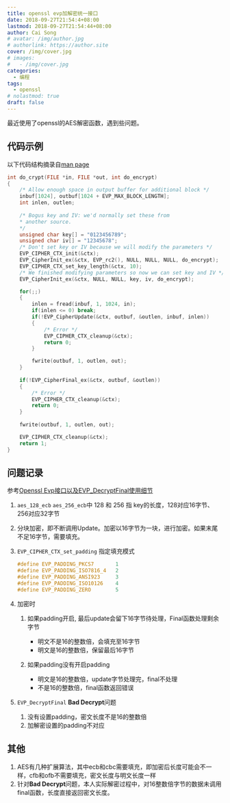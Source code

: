 ```yaml
---
title: openssl evp加解密统一接口
date: 2018-09-27T21:54:4+08:00
lastmod: 2018-09-27T21:54:44+08:00
author: Cai Song
# avatar: /img/author.jpg
# authorlink: https://author.site
cover: /img/cover.jpg
# images:
#   - /img/cover.jpg
categories:
  - 编程
tags:
  - openssl
# nolastmod: true
draft: false
---
```


最近使用了openssl的AES解密函数，遇到些问题。

## 代码示例
以下代码结构摘录自[man page](https://linux.die.net/man/3/evp_decryptfinal)
```c
int do_crypt(FILE *in, FILE *out, int do_encrypt)
{
    /* Allow enough space in output buffer for additional block */
    inbuf[1024], outbuf[1024 + EVP_MAX_BLOCK_LENGTH];
    int inlen, outlen;
    
    /* Bogus key and IV: we'd normally set these from
    * another source.
    */
    unsigned char key[] = "0123456789";
    unsigned char iv[] = "12345678";
    /* Don't set key or IV because we will modify the parameters */
    EVP_CIPHER_CTX_init(&ctx);
    EVP_CipherInit_ex(&ctx, EVP_rc2(), NULL, NULL, NULL, do_encrypt);
    EVP_CIPHER_CTX_set_key_length(&ctx, 10);
    /* We finished modifying parameters so now we can set key and IV */
    EVP_CipherInit_ex(&ctx, NULL, NULL, key, iv, do_encrypt);

    for(;;)
    {
        inlen = fread(inbuf, 1, 1024, in);
        if(inlen <= 0) break;
        if(!EVP_CipherUpdate(&ctx, outbuf, &outlen, inbuf, inlen))
        {
            /* Error */
            EVP_CIPHER_CTX_cleanup(&ctx);
            return 0;
        }

        fwrite(outbuf, 1, outlen, out);
    }
       
    if(!EVP_CipherFinal_ex(&ctx, outbuf, &outlen))
    {
        /* Error */
        EVP_CIPHER_CTX_cleanup(&ctx);
        return 0;
    }
    
    fwrite(outbuf, 1, outlen, out);

    EVP_CIPHER_CTX_cleanup(&ctx);
    return 1;
}
```

## 问题记录
参考[Openssl Evp接口以及EVP_DecryptFinal使用细节](https://blog.csdn.net/weixiao2015/article/details/79487775)
1. `aes_128_ecb` `aes_256_ecb`中 128 和 256 指 key的长度，128对应16字节、256对应32字节
2. 分块加密，即不断调用Update。加密以16字节为一块，进行加密。如果末尾不足16字节，需要填充。
3. `EVP_CIPHER_CTX_set_padding` 指定填充模式
    ```c
    #define EVP_PADDING_PKCS7       1
    #define EVP_PADDING_ISO7816_4   2
    #define EVP_PADDING_ANSI923     3
    #define EVP_PADDING_ISO10126    4
    #define EVP_PADDING_ZERO        5
    ```
4. 加密时
   1. 如果padding开启, 最后update会留下16字节待处理，Final函数处理剩余字节
      * 明文不是16的整数倍，会填充至16字节
      * 明文是16的整数倍，保留最后16字节
     
   2. 如果padding没有开启padding
      * 明文是16的整数倍，update字节处理完，final不处理
      * 不是16的整数倍，final函数返回错误

5. `EVP_DecryptFinal` **Bad Decrypt**问题
   1. 没有设置padding，密文长度不是16的整数倍
   2. 加解密设置的padding不对应

## 其他
1. AES有几种扩展算法，其中ecb和cbc需要填充，即加密后长度可能会不一样，cfb和ofb不需要填充，密文长度与明文长度一样 
2. 针对**Bad Decrypt**问题，本人实际解密过程中，对16整数倍字节的数据未调用final函数，长度直接返回密文长度。

